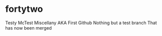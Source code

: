 # fortytwo
Testy McTest Miscellany AKA First Github
Nothing but a test branch
That has now been merged
